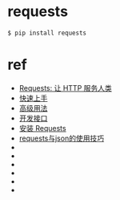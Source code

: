 # requests

```
$ pip install requests
```



# ref
* [Requests: 让 HTTP 服务人类](https://requests.readthedocs.io/zh_CN/latest/index.html)
* [快速上手](https://requests.readthedocs.io/zh_CN/latest/user/quickstart.html)
* [高级用法](https://requests.readthedocs.io/zh_CN/latest/user/advanced.html)
* [开发接口](https://requests.readthedocs.io/zh_CN/latest/api.html)
* [安装 Requests](https://requests.readthedocs.io/zh_CN/latest/user/install.html)
* [requests与json的使用技巧 ](http://xianyucoder.cn/2018/09/01/requests-and-json/)
* []()
* []()
* []()
* []()
* []()
* []()

